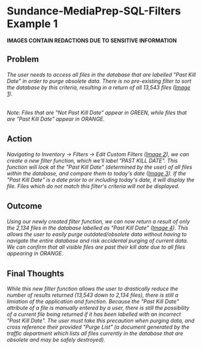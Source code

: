 # Sundance-MediaPrep-SQL-Filters Example 1

**IMAGES CONTAIN REDACTIONS DUE TO SENSITIVE INFORMATION**

## Problem

######   The user needs to access all files in the database that are labelled "Past Kill Date" in order to purge obsolete data.  There is no pre-existing filter to sort the database by this criteria, resulting in a return of all 13,543 files ([Image 1](sql_filters1-1.png)).

######   Note:  Files that are "Not Past Kill Date" appear in GREEN, while files that are "Past Kill Date" appear in ORANGE.

## Action
  
######   Navigating to *Inventory -> Filters -> Edit Custom Filters* ([Image 2](sql_filters1-2.png)), we can create a new filter function, which we'll label "PAST KILL DATE".  This function will look at the "Past Kill Date" (determined by the user) of all files within the database, and compare them to today's date ([Image 3](sql_filters1-3.png)).  If the "Past Kill Date" is a date prior to or including today's date, it will display the file.  Files which do not match this filter's criteria will not be displayed.

## Outcome

######   Using our newly created filter function, we can now return a result of only the 2,134 files in the database labelled as "Past Kill Date" ([Image 4](sql_filters1-4.png)).  This allows the user to easily purge outdated/obsolete data without having to navigate the entire database and risk accidental purging of current data.  We can confirm that all visible files are past their kill date due to all files appearing in ORANGE.

## Final Thoughts

######   While this new filter function allows the user to drastically reduce the number of results returned (13,543 down to 2,134 files), there is still a limiation of the application and function.  Because the "Past Kill Date" attribute of a file is manually entered by a user, there is still the possibility of a current file being returned if it has been labelled with an incorrect "Past Kill Date".  The user must take this precaution when purging data, and cross reference their provided "Purge List" (a document generated by the traffic department which lists all files currently in the database that are obsolete and may be safely destroyed).
